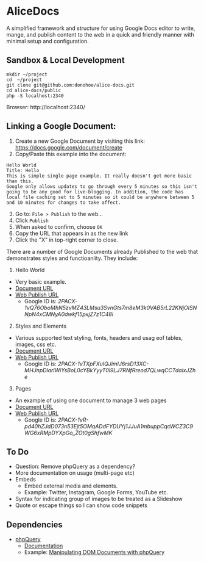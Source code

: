 # AliceDocs

A simplified framework and structure for using Google Docs editor to write, mange, and publish content to the web in a quick and friendly manner with minimal setup and configuration.

## Sandbox & Local Development
```
mkdir ~/project
cd  ~/project
git clone git@github.com:donohoe/alice-docs.git
cd alice-docs/public
php -S localhost:2340
```

Browser:
http://localhost:2340/

## Linking a Google Document:

1. Create a new Google Document by visiting this link:
https://docs.google.com/document/create
2. Copy/Paste this example into the document:
```
Hello World
Title: Hello
This is simple single page example. It really doesn't get more basic than this.
Google only allows updates to go through every 5 minutes so this isn't going to be any good for live-blogging. In addition, the code has local file caching set to 5 minutes so it could be anywhere between 5 and 10 minutes for changes to take affect.
```
3. Go to: `File > Publish` to the web...
4. Click `Publish`
5. When asked to confirm, choose `OK`
6. Copy the URL that appears in as the new link
7. Click the "X" in top-right corner to close.

There are a number of Google Documents already Published to the web that demonstrates styles and functioanlity. They include:

1. Hello World
  * Very basic example.
  * [Document URL](https://docs.google.com/document/d/1k0-Pg1pqUh31gdSw4QxKSfAFsFsktkSfQbqq2nDUmTw/)
  * [Web Publish URL](https://docs.google.com/document/d/e/2PACX-1vQ76OboMhN5zvMZ43LMsu3SvnGts7m8eM3k0VAB5rL22KNjOISNNpN4xCMNyA0dwkf15pxjZ7z1C48i/pub)
    * Google ID is: _2PACX-1vQ76OboMhN5zvMZ43LMsu3SvnGts7m8eM3k0VAB5rL22KNjOISNNpN4xCMNyA0dwkf15pxjZ7z1C48i_
2. Styles and Elements
  * Various supported text styling, fonts, headers and usag eof tables, images, css etc.
  * [Document URL](https://docs.google.com/document/d/1KKPrL3MCtA0V8K6UIzMzeCdDG54NFDrEDhS5Y6IW6QE/)
  * [Web Publish URL](https://docs.google.com/document/d/e/2PACX-1vTXpFXuIQJimIJ6rsD13XC-MHJnpDlarlWiYsBoL0cYBkYyyT0l9LJ7RNfRreod7QLwqCCTdaixJZhe/pub)
    * Google ID is: _2PACX-1vTXpFXuIQJimIJ6rsD13XC-MHJnpDlarlWiYsBoL0cYBkYyyT0l9LJ7RNfRreod7QLwqCCTdaixJZhe_
3. Pages
  * An example of using one document to manage 3 web pages
  * [Document URL](https://docs.google.com/document/d/1naguPdhgtenA3y_tRtNQU91QlK92zch40YYpa14yoJA/)
  * [Web Publish URL](https://docs.google.com/document/d/e/2PACX-1vR-pd40hZJdD073n53Ejt5OMqADdFYDUYj1JJuA1mbuppCqcWCZ3C9WG6xRMpDYXpGo_ZOt0gShfwMK/pub)
    * Google ID is: _2PACX-1vR-pd40hZJdD073n53Ejt5OMqADdFYDUYj1JJuA1mbuppCqcWCZ3C9WG6xRMpDYXpGo_ZOt0gShfwMK_


## To Do

* Question: Remove phpQuery as a dependency?
* More documentation on usage (multi-page etc)
* Embeds
  * Embed external media and elements.
  * Example: Twitter, Instagram, Google Forms, YouTube etc.
* Syntax for indicating group of images to be treated as a Slideshow
* Quote or escape things so I can show code snippets

## Dependencies

* [phpQuery](https://github.com/punkave/phpQuery)
  * [Documentation](https://code.google.com/archive/p/phpquery/wikis/Manual.wiki)
  * Example: [Manipulating DOM Documents with phpQuery](https://codingexplained.com/coding/php/manipulating-dom-documents-with-phpquery)
